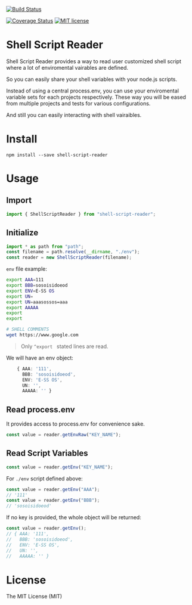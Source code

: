 [![Build Status](https://travis-ci.org/calidion/shell-script-reader.svg?branch=master)](https://travis-ci.org/calidion/shell-script-reader)

[![Coverage Status](https://coveralls.io/repos/github/calidion/shell-script-reader/badge.svg?branch=master)](https://coveralls.io/github/calidion/shell-script-reader?branch=master)
[![MIT license](http://img.shields.io/badge/license-MIT-brightblue.svg)](http://opensource.org/licenses/MIT)

# Shell Script Reader

Shell Script Reader provides a way to read user customized shell script where a lot of enviromental vairables are defined.

So you can easily share your shell variables with your node.js scripts.

Instead of using a central process.env, you can use your enviromental variable sets for each projects respectively. These way you will be eased from multiple projects and tests for various configurations.

And still you can easily interacting with shell vairaibles.

# Install

```
npm install --save shell-script-reader
```

# Usage

## Import

```ts
import { ShellScriptReader } from "shell-script-reader";
```

## Initialize

```ts
import * as path from "path";
const filename = path.resolve(__dirname, "./env");
const reader = new ShellScriptReader(filename);
```

`env` file example:

```bash
export AAA=111
export BBB=sosoisidoeod
export ENV=E-SS OS
export UN=
export UN=aaasossos=aaa
export AAAAA
export
export

# SHELL COMMENTS
wget https://www.google.com
```
> Only `^export ` stated lines are read.

We will have an env object:

```ts
    { AAA: '111',
      BBB: 'sosoisidoeod',
      ENV: 'E-SS OS',
      UN: '',
      AAAAA: '' }
```

## Read process.env

It provides access to process.env for convenience sake.

```ts
const value = reader.getEnvRaw("KEY_NAME");
```

## Read Script Variables

```ts
const value = reader.getEnv("KEY_NAME");
```

For `./env` script defined above:

```ts
const value = reader.getEnv("AAA");
// '111'
const value = reader.getEnv("BBB");
// 'sosoisidoeod'
```

If no key is provided, the whole object will be returned:

```ts
const value = reader.getEnv();
// { AAA: '111',
//   BBB: 'sosoisidoeod',
//   ENV: 'E-SS OS',
//   UN: '',
//   AAAAA: '' }
```

# License

The MIT License (MIT)
